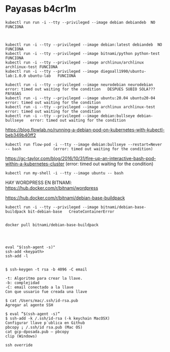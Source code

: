 # Payasas b4cr1m


    kubectl run run -i --tty --privileged --image debian debiandeb  NO FUNCIONA



    kubectl run -i --tty --privileged --image debian:latest debiandeb  NO FUNCIONA
    kubectl run -i --tty --privileged --image bitnami/python python-test FUNCIONA
    kubectl run -i --tty --privileged --image archlinux/archlinux archlinux-test FUNCIONA
    kubectl run -i --tty --privileged --image diegoall1990/ubuntu-lab:1.0.0 ubuntu-lab   FUNCIONA

    kubectl run -i --tty --privileged --image neurodebian neurodebian   error: timed out waiting for the condition   DESPUES SUBIO SOLA??? PAYASAS
    kubectl run -i --tty --privileged --image ubuntu:20.04 ubuntu20-04  error: timed out waiting for the condition
    kubectl run -i --tty --privileged --image archlinux archlinux-test  error: timed out waiting for the condition
    kubectl run -i --tty --privileged --image debian:bullseye debian-bullseye   error: timed out waiting for the condition



https://blog.flowlab.no/running-a-debian-pod-on-kubernetes-with-kubectl-beb349b40ff2

    kubectl run flow-pod -i --tty --image debian:bullseye --restart=Never -- bash              (error: timed out waiting for the condition)

https://gc-taylor.com/blog/2016/10/31/fire-up-an-interactive-bash-pod-within-a-kubernetes-cluster    (error: timed out waiting for the condition)

    kubectl run my-shell -i --tty --image ubuntu -- bash


HAY WORDPRESS EN BITNAMI: https://hub.docker.com/r/bitnami/wordpress

https://hub.docker.com/r/bitnami/debian-base-buildpack


    kubectl run -i --tty --privileged --image bitnami/debian-base-buildpack bit-debian-base   CreateContainerError


    docker pull bitnami/debian-base-buildpack




    eval "$(ssh-agent -s)"
    ssh-add <keypath>
    ssh-add -l


    $ ssh-keygen -t rsa -b 4096 -C email

    -t: Algoritmo para crear la llave.
    -b: complejidad
    -C: email conectado a la llave
    Con que usuario fue creada una llave

    $ cat /Users/mac/.ssh/id-rsa.pub
    Agregar al agente SSH

    $ eval ”$(ssh-agent -s)”
    $ ssh-add -k /.ssh/id-rsa (-k keychain MacOSX)
    Configurar llave p´ublica en Github
    pbcopy ¡ /.ssh/id rsa.pub (Mac OS)
    cat gcp-dposada.pub — pbcopy
    clip (Windows)

    ssh override
